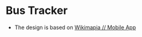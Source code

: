 # Bus Tracker
* The design is based on [Wikimapia // Mobile App](https://dribbble.com/shots/13958575-Wikimapia-Mobile-App)
